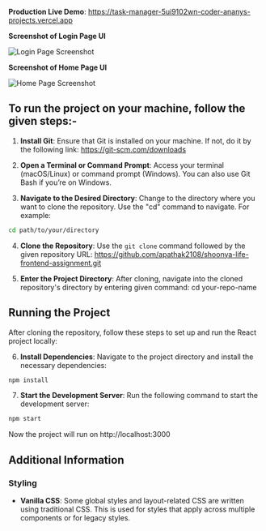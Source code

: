 **Production Live Demo**: https://task-manager-5ui9102wn-coder-ananys-projects.vercel.app<br>

**Screenshot of Login Page UI**

![Login Page Screenshot](https://i.postimg.cc/jd5tqgP8/React-App-1.png)

**Screenshot of Home Page UI**

![Home Page Screenshot](https://i.postimg.cc/s2Nc5Lqn/React-App.png)

## To run the project on your machine, follow the given steps:-

1. **Install Git**: Ensure that Git is installed on your machine. If not, do it by the following link:
   https://git-scm.com/downloads

2. **Open a Terminal or Command Prompt**: Access your terminal (macOS/Linux) or command prompt (Windows). You can also use Git Bash if you’re on Windows.

3. **Navigate to the Desired Directory**: Change to the directory where you want to clone the repository. Use the "cd" command to navigate. For example:

```bash
cd path/to/your/directory
```

4. **Clone the Repository**: Use the `git clone` command followed by the given repository URL:
   https://github.com/apathak2108/shoonya-life-frontend-assignment.git

5. **Enter the Project Directory**: After cloning, navigate into the cloned repository's directory by entering given command:
   cd your-repo-name

## Running the Project

After cloning the repository, follow these steps to set up and run the React project locally:

6. **Install Dependencies**: Navigate to the project directory and install the necessary dependencies:

```bash
npm install
```

7. **Start the Development Server**: Run the following command to start the development server:

```bash
npm start
```

Now the project will run on http://localhost:3000

## Additional Information

### Styling

- **Vanilla CSS**: Some global styles and layout-related CSS are written using traditional CSS. This is used for styles that apply across multiple components or for legacy styles.

